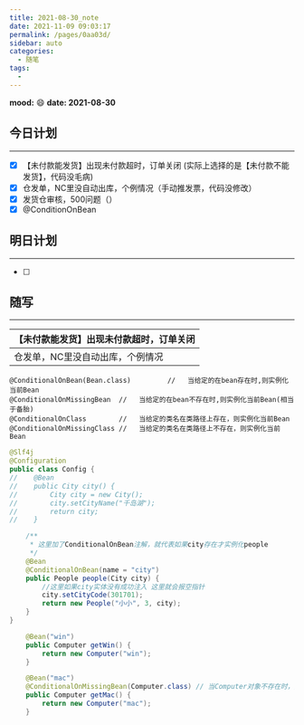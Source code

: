 ```yaml
---
title: 2021-08-30_note
date: 2021-11-09 09:03:17
permalink: /pages/0aa03d/
sidebar: auto
categories:
  - 随笔
tags:
  - 
---
```

**mood:** :smile:  																		**date: 2021-08-30**  
## 今日计划  
------
- [x]  【未付款能发货】出现未付款超时，订单关闭 (实际上选择的是【未付款不能发货】，代码没毛病)
- [x]  仓发单，NC里没自动出库，个例情况（手动推发票，代码没修改）
- [x]  发货仓审核，500问题（）
- [x]  @ConditionOnBean
## 明日计划  
------
- [ ]  
## 随写 
------

| 【未付款能发货】出现未付款超时，订单关闭 |
| ---------------------------------------- |
| 仓发单，NC里没自动出库，个例情况         |

```
@ConditionalOnBean(Bean.class)         //	当给定的在bean存在时,则实例化当前Bean
@ConditionalOnMissingBean  //	当给定的在bean不存在时,则实例化当前Bean(相当于备胎)
@ConditionalOnClass        //	当给定的类名在类路径上存在，则实例化当前Bean
@ConditionalOnMissingClass //	当给定的类名在类路径上不存在，则实例化当前Bean
```

```java
@Slf4j
@Configuration
public class Config {
//    @Bean
//    public City city() {
//        City city = new City();
//        city.setCityName("千岛湖");
//        return city;
//    }

    /**
     * 这里加了ConditionalOnBean注解，就代表如果city存在才实例化people
     */
    @Bean
    @ConditionalOnBean(name = "city")
    public People people(City city) {
        //这里如果city实体没有成功注入 这里就会报空指针
        city.setCityCode(301701);
        return new People("小小", 3, city);
    }
}
```



```java
    @Bean("win")
    public Computer getWin() {
        return new Computer("win");
    }

    @Bean("mac")
    @ConditionalOnMissingBean(Computer.class) // 当Computer对象不存在时，则会 new Computer("mac"); 注入容器
    public Computer getMac() {
        return new Computer("mac");
    }
```

